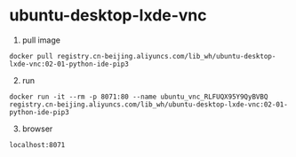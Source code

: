# ubuntu-desktop-lxde-vnc


1. pull image 

`docker pull registry.cn-beijing.aliyuncs.com/lib_wh/ubuntu-desktop-lxde-vnc:02-01-python-ide-pip3`

2. run 

`docker run -it --rm -p 8071:80 --name ubuntu_vnc_RLFUQX95Y9QyBVBQ registry.cn-beijing.aliyuncs.com/lib_wh/ubuntu-desktop-lxde-vnc:02-01-python-ide-pip3`

3. browser 

`localhost:8071`

